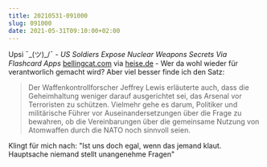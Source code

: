 ```yaml
---
title: 20210531-091000
slug: 091000
date: 2021-05-31T09:10:00+02:00
---
```


Upsi ¯\_(ツ)_/¯ - _US Soldiers Expose Nuclear Weapons Secrets Via Flashcard Apps_ [bellingcat.com](https://www.bellingcat.com/news/2021/05/28/us-soldiers-expose-nuclear-weapons-secrets-via-flashcard-apps/) via [heise.de](https://www.heise.de/news/Lernkarten-Apps-von-US-Soldaten-verraten-Atomwaffen-Geheimnisse-6057207.html) - Wer da wohl wieder für verantworlich gemacht wird? Aber viel besser finde ich den Satz: 

> Der Waffenkontrollforscher Jeffrey Lewis erläuterte auch, dass die Geheimhaltung weniger darauf ausgerichtet sei, das Arsenal vor Terroristen zu schützen. Vielmehr gehe es darum, Politiker und militärische Führer vor Auseinandersetzungen über die Frage zu bewahren, ob die Vereinbarungen über die gemeinsame Nutzung von Atomwaffen durch die NATO noch sinnvoll seien.

Klingt für mich nach: "Ist uns doch egal, wenn das jemand klaut. Hauptsache niemand stellt unangenehme Fragen"
